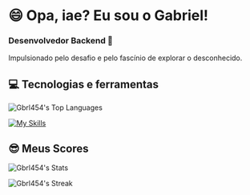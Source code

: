 # 😄 Opa, iae? Eu sou o Gabriel!

<h3>Desenvolvedor Backend 👾</h3>

Impulsionado pelo desafio e pelo fascínio de explorar o desconhecido.

## 💻 Tecnologias e ferramentas

![Gbrl454's Top Languages](https://github-readme-stats.vercel.app/api/top-langs/?username=Gbrl454&theme=radical&show_icons=true&hide_border=false&layout=compact)

[![My Skills](https://skillicons.dev/icons?i=idea,java,kotlin,redhat,linux,openshift,kubernetes,hibernate,vscode,git,dart,cs,spring,js,nodejs,npm,gradle,maven,github,gitlab,postgres,redis,mongodb,mysql,flutter,matlab,visualstudio,docker,discord&theme=dark)](https://skillicons.dev) 

## 😎 Meus Scores

![Gbrl454's Stats](https://github-readme-stats.vercel.app/api?username=Gbrl454&theme=radical&show_icons=true&hide_border=false&count_private=true)

![Gbrl454's Streak](https://github-readme-streak-stats.herokuapp.com/?user=Gbrl454&theme=radical&hide_border=false)

